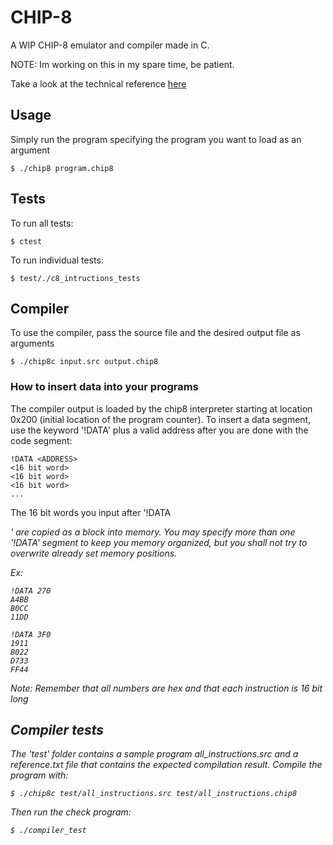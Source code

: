 # CHIP-8

A WIP CHIP-8 emulator and compiler made in C.

NOTE: Im working on this in my spare time, be patient.

Take a look at the technical reference [here](http://devernay.free.fr/hacks/chip8/C8TECH10.HTM)

## Usage

Simply run the program specifying the program you want to load as an argument

    $ ./chip8 program.chip8


## Tests

To run all tests:

	$ ctest

To run individual tests:

	$ test/./c8_intructions_tests

## Compiler

To use the compiler, pass the source file and the desired output file as arguments
    
    $ ./chip8c input.src output.chip8

### How to insert data into your programs

The compiler output is loaded by the chip8 interpreter starting at location 0x200 (initial location of the program counter).
To insert a data segment, use the keyword '!DATA' plus a valid address after you are done with the code segment:

    !DATA <ADDRESS>
    <16 bit word>
    <16 bit word>
    <16 bit word>
    ...

The 16 bit words you input after '!DATA <ADDRESS>' are copied as a block into memory.
You may specify more than one '!DATA' segment to keep you memory organized, but you shall not try to overwrite already set memory positions.

Ex:

    !DATA 270
    A4BB
    B0CC
    11DD

    !DATA 3F0
    1911
    B022
    D733
    FF44
     
Note: Remember that all numbers are hex and that each instruction is 16 bit long

## Compiler tests

The 'test' folder contains a sample program all_instructions.src and a reference.txt file that contains the expected compilation result.
Compile the program with:
    
    $ ./chip8c test/all_instructions.src test/all_instructions.chip8

Then run the check program:

    $ ./compiler_test

